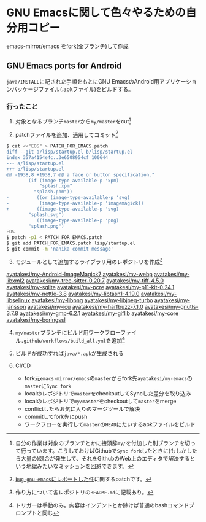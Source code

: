 # GNU Emacsに関して色々やるための自分用コピー
emacs-mirror/emacs をfork(全ブランチ)して作成

## GNU Emacs ports for Android
`java/INSTALL`に記された手順をもとにGNU EmacsのAndroid用アプリケーションパッケージファイル(.apkファイル)をビルドする。

### 行ったこと
1. 対象となるブランチ`master`から`my/master`をcut[^1]

2. patchファイルを追加、適用してコミット[^2]

```bash
$ cat <<"EOS" > PATCH_FOR_EMACS.patch
diff --git a/lisp/startup.el b/lisp/startup.el
index 357a4154e4c..3e6508954cf 100644
--- a/lisp/startup.el
+++ b/lisp/startup.el
@@ -1938,8 +1938,7 @@ a face or button specification."
 		(if (image-type-available-p 'xpm)
 		    "splash.xpm"
 		  "splash.pbm"))
-	       ((or (image-type-available-p 'svg)
-		    (image-type-available-p 'imagemagick))
+	       ((image-type-available-p 'svg)
 		"splash.svg")
 	       ((image-type-available-p 'png)
 		"splash.png")
EOS
$ patch -p1 < PATCH_FOR_EMACS.patch
$ git add PATCH_FOR_EMACS.patch lisp/startup.el
$ git commit -m 'nanika commit message'
```

3. モジュールとして追加するライブラリ用のレポジトリを作成[^3]

[ayatakesi/my-Android-ImageMagick7](https://github.com/ayatakesi/my-Android-ImageMagick7)
[ayatakesi/my-webp](https://github.com/ayatakesi/my-webp)
[ayatakesi/my-libxml2](https://github.com/ayatakesi/my-libxml2)
[ayatakesi/my-tree-sitter-0.20.7](https://github.com/ayatakesi/my-tree-sitter-0.20.7)
[ayatakesi/my-tiff-4.5.0](https://github.com/ayatakesi/my-tiff-4.5.0)
[ayatakesi/my-sqlite](https://github.com/ayatakesi/my-sqlite)
[ayatakesi/my-pcre](https://github.com/ayatakesi/my-pcre)
[ayatakesi/my-p11-kit-0.24.1](https://github.com/ayatakesi/my-p11-kit-0.24.1)
[ayatakesi/my-nettle-3.8](https://github.com/ayatakesi/my-nettle-3.8)
[ayatakesi/my-libtasn1-4.19.0](https://github.com/ayatakesi/my-libtasn1-4.19.0)
[ayatakesi/my-libselinux](https://github.com/ayatakesi/my-libselinux)
[ayatakesi/my-libpng](https://github.com/ayatakesi/my-libpng)
[ayatakesi/my-libjpeg-turbo](https://github.com/ayatakesi/my-libjpeg-turbo)
[ayatakesi/my-jansson](https://github.com/ayatakesi/my-jansson)
[ayatakesi/my-icu](https://github.com/ayatakesi/my-icu)
[ayatakesi/my-harfbuzz-7.1.0](https://github.com/ayatakesi/my-harfbuzz-7.1.0)
[ayatakesi/my-gnutls-3.7.8](https://github.com/ayatakesi/my-gnutls-3.7.8)
[ayatakesi/my-gmp-6.2.1](https://github.com/ayatakesi/my-gmp-6.2.1)
[ayatakesi/my-giflib](https://github.com/ayatakesi/my-giflib)
[ayatakesi/my-core](https://github.com/ayatakesi/my-core)
[ayatakesi/my-boringssl](https://github.com/ayatakesi/my-boringssl)

4. `my/master`ブランチにビルド用ワークフローファイル`.github/workflows/build_all.yml`を追加[^4]

5. ビルドが成功すれば`java/*.apk`が生成される

6. CI/CD
   - fork元`emacs-mirror/emacs`の`master`からfork先`ayatakesi/my-emacs`の`master`に`Sync fork`
   - localのレポジトリで`master`をcheckoutしてSyncした差分を取り込み
   - localのレポジトリで`my/master`をcheckoutして`master`をmerge
   - conflictしたらお気に入りのマージツールで解決
   - commitしてfork先にpush
   - ワークフローを実行して`master`の`HEAD`にたいするapkファイルをビルド
[^1]: 自分の作業は対象のブランチとかに接頭辞`my/`を付加した別ブランチを切って行っています。こうしておけばGithubで`Sync fork`したときに(もしかしたら大量の)競合が発生して、それをGithubのWeb上のエディタで解決するという地獄みたいなミッションを回避できます。
[^2]: [`bug-gnu-emacs`にレポートした件](https://debbugs.gnu.org/cgi/bugreport.cgi?bug=70199)に関するpatchです。
[^3]: 作り方について各レポジトリの`README.md`に記載あり。
[^4]: トリガーは手動のみ。内容はインデントとか除けば普通のbashコマンドプロンプトと同じ
